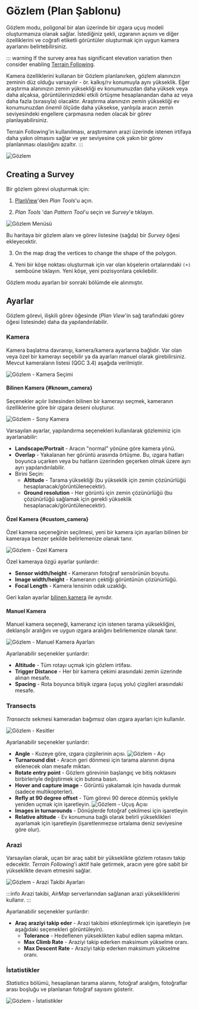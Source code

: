 # Gözlem (Plan Şablonu)

Gözlem modu, poligonal bir alan üzerinde bir ızgara uçuş modeli oluşturmanıza olanak sağlar.
İstediğiniz şekli, ızgaranın açısını ve diğer özelliklerini ve coğrafi etiketli görüntüler oluşturmak için uygun kamera ayarlarını belirtebilirsiniz.

::: warning
If the survey area has significant elevation variation then consider enabling [Terrain Following](#terrain).

Kamera özelliklerini kullanan bir Gözlem planlanırken, gözlem alanınızın zeminin düz olduğu varsayılır - ör. kalkış/rv konumuyla aynı yükseklik.
Eğer araştırma alanınızın zemin yüksekliği ev konumunuzdan daha yüksek veya daha alçaksa, görüntülerinizdeki etkili örtüşme hesaplanandan daha az veya daha fazla (sırasıyla) olacaktır.
Araştırma alanınızın zemin yüksekliği ev konumunuzdan _önemli_ ölçüde daha yüksekse, yanlışıla aracın zemin seviyesindeki engellere çarpmasına neden olacak bir görev planlayabilirsiniz.

Terrain Following'in kullanılması, araştırmanın arazi üzerinde istenen irtifaya daha yakın olmasını sağlar ve yer seviyesine çok yakın bir görev planlanması olasılığını azaltır.
:::

![Gözlem](../../../assets/plan/survey/survey.jpg)

## Creating a Survey

Bir gözlem görevi oluşturmak için:

1. [PlanView](../plan_view/plan_view.md)'den _Plan Tools_'u açın.

2. _Plan Tools_ 'dan _Pattern Tool_'u seçin ve _Survey_'e tıklayın.

  ![Gözlem Menüsü](../../../assets/plan/survey/survey_menu.jpg)

  Bu haritaya bir gözlem alanı ve görev listesine (sağda) bir _Survey_ öğesi ekleyecektir.

3. On the map drag the vertices to change the shape of the polygon.

4. Yeni bir köşe noktası oluşturmak için var olan köşelerin ortalarındaki `(+)` semboüne tıklayın.
  Yeni köşe, yeni pozisyonlara çekilebilir.

Gözlem modu ayarları bir sonraki bölümde ele alınmıştır.

## Ayarlar

Gözlem görevi, ilişkili görev öğesinde (_Plan View_'in sağ tarafındaki görev öğesi listesinde) daha da yapılandırılabilir.

### Kamera

Kamera başlatma davranışı, kamera/kamera ayarlarına bağlıdır.
Var olan veya özel bir kamerayı seçebilir ya da ayarları manuel olarak girebilirsiniz.
Mevcut kameraların listesi (QGC 3.4) aşağıda verilmiştir.

![Gözlem - Kamera Seçimi](../../../assets/plan/survey/survey_camera_select.jpg)

#### Bilinen Kamera {#known_camera}

Seçenekler açılır listesinden bilinen bir kamerayı seçmek, kameranın özelliklerine göre bir ızgara deseni oluşturur.

![Gözlem - Sony Kamera](../../../assets/plan/survey/survey_camera_sony.jpg)

Varsayılan ayarlar, yapılandırma seçenekleri kullanılarak gözleminiz için ayarlanabilir:

- **Landscape/Portrait** - Aracın "normal" yönüne göre kamera yönü.
- **Overlap** - Yakalanan her görüntü arasında örtüşme.
  Bu, ızgara hatları boyunca uçarken veya bu hatların üzerinden geçerken olmak üzere ayrı ayrı yapılandırılabilir.
- Birini Seçin:
  - **Altitude** - Tarama yüksekliği (bu yükseklik için zemin çözünürlüğü hesaplanacak/görüntülenecektir).
  - **Ground resolution** - Her görüntü için zemin çözünürlüğü (bu çözünürlüğü sağlamak için gerekli yükseklik hesaplanacak/görüntülenecektir).

#### Özel Kamera {#custom_camera}

Özel kamera seçeneğinin seçilmesi, yeni bir kamera için ayarları bilinen bir kameraya benzer şekilde belirlemenize olanak tanır.

![Gözlem - Özel Kamera](../../../assets/plan/survey/survey_camera_custom.jpg)

Özel kameraya özgü ayarlar şunlardır:

- **Sensor width/height** - Kameranın fotoğraf sensörünün boyutu.
- **Image width/height** - Kameranın çektiği görüntünün çözünürlüğü.
- **Focal Length** - Kamera lensinin odak uzaklığı.

Geri kalan ayarlar [bilinen kamera](#known_camera) ile aynıdır.

#### Manuel Kamera

Manuel kamera seçeneği, kameranız için istenen tarama yüksekliğini, deklanşör aralığını ve uygun ızgara aralığını belirlemenize olanak tanır.

![Gözlem - Manuel Kamera Ayarları](../../../assets/plan/survey/survey_camera_manual.jpg)

Ayarlanabilir seçenekler şunlardır:

- **Altitude** - Tüm rotayı uçmak için gözlem irtifası.
- **Trigger Distance** - Her bir kamera çekimi arasındaki zemin üzerinde alınan mesafe.
- **Spacing** - Rota boyunca bitişik ızgara (uçuş yolu) çizgileri arasındaki mesafe.

### Transects

_Transects_ sekmesi kameradan bağımsız olan ızgara ayarları için kullanılır.

![Gözlem - Kesitler](../../../assets/plan/survey/survey_transects.jpg)

Ayarlanabilir seçenekler şunlardır:

- **Angle** - Kuzeye göre, ızgara çizgilerinin açısı.
  ![Gözlem - Açı](../../../assets/plan/survey/survey_transects_angle.jpg)
- **Turnaround dist** - Aracın geri dönmesi için tarama alanının dışına eklenecek olan mesafe miktarı.
- **Rotate entry point** - Gözlem görevinin başlangıç ve bitiş noktasını birbirleriyle değiştirmek için butona basın.
- **Hover and capture image** - Görüntü yakalamak için havada durmak (sadece multikopterler).
- **Refly at 90 degree offset** - Tüm görevi 90 derece dönmüş şekliyle yeniden uçmak için işaretleyin.
  ![Gözlem - Uçuş Açısı](../../../assets/plan/survey/survey_transects_offset.jpg)
- **Images in turnarounds** - Dönüşlerde fotoğraf çekilmesi için işaretleyin
- **Relative altitude** - Ev konumuna bağlı olarak belirli yükseklikleri ayarlamak için işaretleyin (işaretlenmezse ortalama deniz seviyesine göre olur).

### Arazi

Varsayılan olarak, uçan bir araç sabit bir yükseklikte gözlem rotasını takip edecektir.
_Terrain Following_'i aktif hale getirmek, aracın yere göre sabit bir yükseklikte devam etmesini sağlar.

![Gözlem - Arazi Takibi Ayarları](../../../assets/plan/survey/survey_terrain.jpg)

:::info
Arazi takibi, _AirMap_ serverlarından sağlanan arazi yüksekliklerini kullanır.
:::

Ayarlanabilir seçenekler şunlardır:

- **Araç araziyi takip eder** - Arazi takibini etkinleştirmek için işaretleyin (ve aşağıdaki seçenekleri görüntüleyin).
  - **Tolerance** - Hedeflenen yükseklikten kabul edilen sapma miktarı.
  - **Max Climb Rate** - Araziyi takip ederken maksimum yükselme oranı.
  - **Max Descent Rate** - Araziyi takip ederken maksimum yükselme oranı.

### İstatistikler

_Statistics_ bölümü, hesaplanan tarama alanını, fotoğraf aralığını, fotoğraflar arası boşluğu ve planlanan fotoğraf sayısını gösterir.

![Gözlem - İstatistikler](../../../assets/plan/survey/survey_statistics.jpg)
